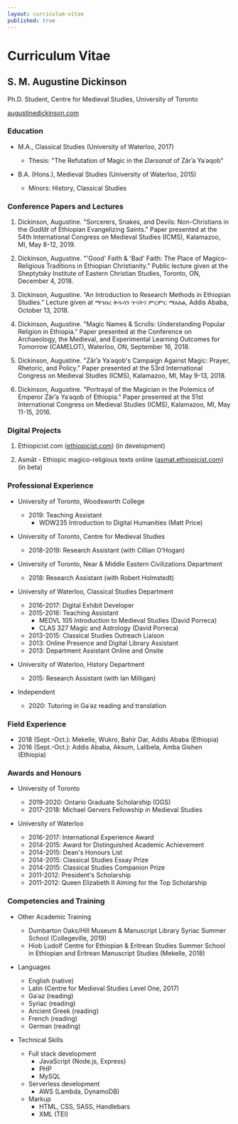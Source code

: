 ```yaml
---
layout: curriculum-vitae
published: true
---
```

# Curriculum Vitae
## S. M. Augustine Dickinson
Ph.D. Student,
Centre for Medieval Studies,
University of Toronto

[augustinedickinson.com](https://www.augustinedickinson.com)

### Education
- M.A., Classical Studies (University of Waterloo, 2017)
	- Thesis: "The Refutation of Magic in the *Dərsanat* of Zärʾa Yaʿəqob"

- B.A. (Hons.), Medieval Studies (University of Waterloo, 2015)
	- Minors: History, Classical Studies

### Conference Papers and Lectures
1. Dickinson, Augustine. "Sorcerers, Snakes, and Devils: Non-Christians in the _Gadlāt_ of Ethiopian Evangelizing Saints." Paper presented at the 54th International Congress on Medieval Studies (ICMS), Kalamazoo, MI, May 8-12, 2019.

2. Dickinson, Augustine. "'Good' Faith & 'Bad' Faith: The Place of Magico-Religious Traditions in Ethiopian Christianity." Public lecture given at the Sheptytsky Institute of Eastern Christian Studies, Toronto, ON, December 4, 2018.

3. Dickinson, Augustine. “An Introduction to Research Methods in Ethiopian Studies.” Lecture given at ማኅበረ ቅዱሳን ጥናትና ምርምር ማእከል, Addis Ababa, October 13, 2018.

4. Dickinson, Augustine. "Magic Names & Scrolls: Understanding Popular Religion in Ethiopia." Paper presented at the Conference on Archaeology, the Medieval, and Experimental Learning Outcomes for Tomorrow (CAMELOT), Waterloo, ON, September 16, 2018.

5. Dickinson, Augustine. "Zärʾa Yaʿəqob's Campaign Against Magic: Prayer, Rhetoric, and Policy." Paper presented at the 53rd International Congress on Medieval Studies (ICMS), Kalamazoo, MI, May 9-13, 2018.

6. Dickinson, Augustine. "Portrayal of the Magician in the Polemics of Emperor Zärʾa Yaʿəqob of Ethiopia." Paper presented at the 51st International Congress on Medieval Studies (ICMS), Kalamazoo, MI, May 11-15, 2016.

### Digital Projects
1. Ethiopicist.com ([ethiopicist.com](https://ethiopicist.com)) (in development)

2. Asmāt - Ethiopic magico-religious texts online ([asmat.ethiopicist.com](https://asmat.ethiopicist.com)) (in beta)

### Professional Experience
- University of Toronto, Woodsworth College
	- 2019: Teaching Assistant
		- WDW235 Introduction to Digital Humanities (Matt Price)

- University of Toronto, Centre for Medieval Studies
	- 2018-2019: Research Assistant (with Cillian O'Hogan)

- University of Toronto, Near & Middle Eastern Civilizations Department
	- 2018: Research Assistant (with Robert Holmstedt)

- University of Waterloo, Classical Studies Department
	- 2016-2017: Digital Exhibit Developer
	- 2015-2016: Teaching Assistant
		- MEDVL 105 Introduction to Medieval Studies (David Porreca)
	    - CLAS 327 Magic and Astrology (David Porreca)
	- 2013-2015: Classical Studies Outreach Liaison
	- 2013: Online Presence and Digital Library Assistant
	- 2013: Department Assistant Online and Onsite

- University of Waterloo, History Department
	- 2015: Research Assistant (with Ian Milligan)
    
- Independent
	- 2020: Tutoring in Gəʿəz reading and translation

### Field Experience
- 2018 (Sept.-Oct.): Mekelle, Wukro, Bahir Dar, Addis Ababa (Ethiopia)
- 2016 (Sept.-Oct.): Addis Ababa, Aksum, Lalibela, Amba Gishen (Ethiopia)

### Awards and Honours
- University of Toronto
	- 2019-2020: Ontario Graduate Scholarship (OGS)
	- 2017-2018: Michael Gervers Fellowship in Medieval Studies

- University of Waterloo
	- 2016-2017: International Experience Award
	- 2014-2015: Award for Distinguished Academic Achievement
	- 2014-2015: Dean's Honours List
	- 2014-2015: Classical Studies Essay Prize
	- 2014-2015: Classical Studies Companion Prize
	- 2011-2012: President's Scholarship
	- 2011-2012: Queen Elizabeth II Aiming for the Top Scholarship

### Competencies and Training
- Other Academic Training
	- Dumbarton Oaks/Hill Museum & Manuscript Library Syriac Summer School (Collegeville, 2019)
	- Hiob Ludolf Centre for Ethiopian & Eritrean Studies Summer School in Ethiopian and Eritrean Manuscript Studies (Mekelle, 2018)

- Languages
	- English (native)
	- Latin (Centre for Medieval Studies Level One, 2017)
	- Gəʿəz (reading)
	- Syriac (reading)
	- Ancient Greek (reading)
	- French (reading)
    - German (reading)

- Technical Skills
	- Full stack development
		- JavaScript (Node.js, Express)
		- PHP
		- MySQL
	- Serverless development
		- AWS (Lambda, DynamoDB)
	- Markup
    	- HTML, CSS, SASS, Handlebars
		- XML (TEI)
